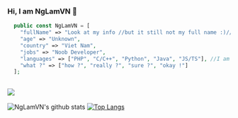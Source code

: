 ### Hi, I am NgLamVN 👋
```php
  public const NgLamVN = [
    "fullName" => "Look at my info //but it still not my full name :)//",
    "age" => "Unknown",
    "country" => "Viet Nam",
    "jobs" => "Noob Developer",
    "languages" => ["PHP", "C/C++", "Python", "Java", "JS/TS"], //I am very lazy to learn other language :>
    "what ?" => ["how ?", "really ?", "sure ?", "okay !"]
  ];
```
![](https://komarev.com/ghpvc/?username=NgLamVN&color=blue)
---
![NgLamVN's github stats](https://github-readme-stats.vercel.app/api/?username=NgLamVN&show_icons=true&hide_border=true&theme=algolia&count_private=true)
[![Top Langs](https://github-readme-stats.vercel.app/api/top-langs/?username=NgLamVN&show_icons=true&hide_border=true&theme=algolia&count_private=true)](https://github.com/NgLamVN)
<!--
**NgLamVN/NgLamVN** is a ✨ _special_ ✨ repository because its `README.md` (this file) appears on your GitHub profile.
